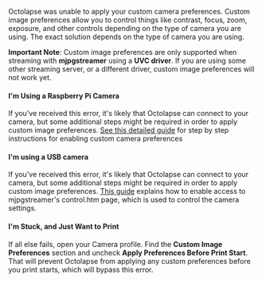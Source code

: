 Octolapse was unable to apply your custom camera preferences.  Custom image preferences allow you to control things like contrast, focus, zoom, exposure, and other controls depending on the type of camera you are using.  The exact solution depends on the type of camera you are using.

**Important Note**: Custom image preferences are only supported when streaming with **mjpgstreamer** using a **UVC driver**.  If you are using some other streaming server, or a different driver, custom image preferences will not work yet.

#### I'm Using a Raspberry Pi Camera

If you've received this error, it's likely that Octolapse can connect to your camera, but some additional steps might be required in order to apply custom image preferences.  [See this detailed guide](https://github.com/FormerLurker/Octolapse/wiki/Configuring-a-Raspberry-Pi-Camera) for step by step instructions for enabling custom camera preferences

#### I'm using a USB camera

If you've received this error, it's likely that Octolapse can connect to your camera, but some additional steps might be required in order to apply custom image preferences.  [This guide](https://github.com/FormerLurker/Octolapse/wiki/Troubleshooting#why-cant-i-change-contrast-zoom-focus-etc) explains how to enable access to mjpgstreamer's control.htm page, which is used to control the camera settings.

#### I'm Stuck, and Just Want to Print

If all else fails, open your Camera profile.  Find the **Custom Image Preferences** section and uncheck **Apply Preferences Before Print Start**.  That will prevent Octolapse from applying any custom preferences before you print starts, which will bypass this error.
